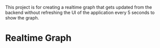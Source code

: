 
This project is for creating a  realtime graph that gets updated from the backend without refreshing the UI of the application every 5 seconds to show the graph.


# Realtime Graph
